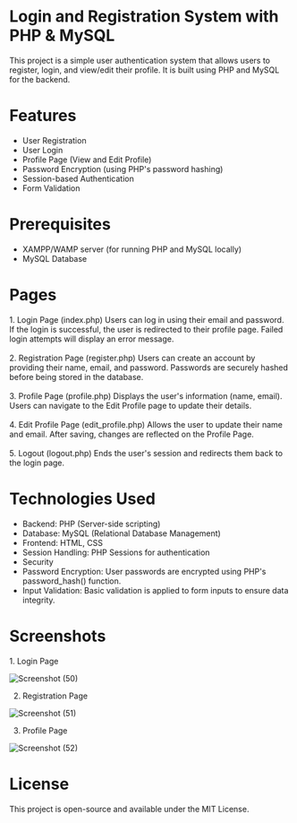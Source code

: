 <h1>Login and Registration System with PHP & MySQL</h1>
<p>This project is a simple user authentication system that allows users to register, login, and view/edit their profile. It is built using PHP and MySQL for the backend.</p>

<h1>Features</h1>
<ul>
  <li>User Registration</li>
  <li> User Login</li>
  <li> Profile Page (View and Edit Profile)</li>
  <li>Password Encryption (using PHP's password hashing)</li>
  <li>Session-based Authentication</li>
  <li>Form Validation</li>
</ul>
<h1>Prerequisites</h1>
<ul>
  <li>XAMPP/WAMP server (for running PHP and MySQL locally)</li>
  <li>MySQL Database</li>
</ul>

<h1>Pages</h1>
1. Login Page (index.php)
Users can log in using their email and password.
If the login is successful, the user is redirected to their profile page.
Failed login attempts will display an error message.<br><br>
2. Registration Page (register.php)
Users can create an account by providing their name, email, and password.
Passwords are securely hashed before being stored in the database.<br><br>
3. Profile Page (profile.php)
Displays the user's information (name, email).
Users can navigate to the Edit Profile page to update their details.<br><br>
4. Edit Profile Page (edit_profile.php)
Allows the user to update their name and email.
After saving, changes are reflected on the Profile Page.<br><br>
5. Logout (logout.php)
Ends the user's session and redirects them back to the login page.

<h1>Technologies Used</h1>
<ul>
  <li>Backend: PHP (Server-side scripting)</li>
  <li>Database: MySQL (Relational Database Management)</li>
  <li>Frontend: HTML, CSS</li>
  <li>Session Handling: PHP Sessions for authentication</li>
  <li>Security</li>
  <li>Password Encryption: User passwords are encrypted using PHP's password_hash() function.</li>
  <li>Input Validation: Basic validation is applied to form inputs to ensure data integrity.</li>
</ul> 
<h1>Screenshots</h1>
1. Login Page

![Screenshot (50)](https://github.com/user-attachments/assets/e768a3c8-e836-4eb1-8f52-d241d4f29dee)

2. Registration Page
   
![Screenshot (51)](https://github.com/user-attachments/assets/8bff1d0e-85e6-451b-9cb3-7302cb77b3cc)

3. Profile Page

![Screenshot (52)](https://github.com/user-attachments/assets/2172617b-f753-4be0-a3f7-f1c1b9109556)

<h1>License</h1>
This project is open-source and available under the MIT License.

